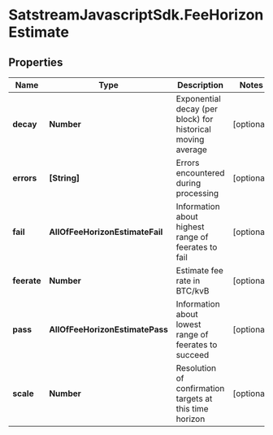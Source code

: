 # SatstreamJavascriptSdk.FeeHorizonEstimate

## Properties
Name | Type | Description | Notes
------------ | ------------- | ------------- | -------------
**decay** | **Number** | Exponential decay (per block) for historical moving average | [optional] 
**errors** | **[String]** | Errors encountered during processing | [optional] 
**fail** | **AllOfFeeHorizonEstimateFail** | Information about highest range of feerates to fail | [optional] 
**feerate** | **Number** | Estimate fee rate in BTC/kvB | [optional] 
**pass** | **AllOfFeeHorizonEstimatePass** | Information about lowest range of feerates to succeed | [optional] 
**scale** | **Number** | Resolution of confirmation targets at this time horizon | [optional] 
